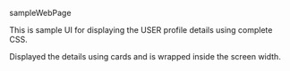sampleWebPage

This is sample UI for displaying the USER profile details using complete CSS.

Displayed the details using cards and is wrapped inside the screen width.
